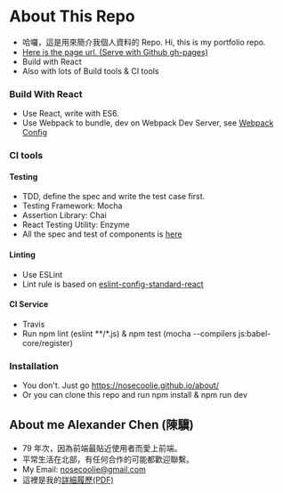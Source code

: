 # About This Repo
* 哈囉，這是用來簡介我個人資料的 Repo. Hi, this is my portfolio repo.
* [Here is the page url. (Serve with Github gh-pages)](https://nosecoolie.github.io/about/)
* Build with React
* Also with lots of Build tools & CI tools

### Build With React
* Use React, write with ES6.
* Use Webpack to bundle, dev on Webpack Dev Server, see [Webpack Config](https://github.com/nosecoolie/about/blob/gh-pages/webpack.config.js)

### CI tools
#### Testing
* TDD, define the spec and write the test case first.
* Testing Framework: Mocha
* Assertion Library: Chai
* React Testing Utility: Enzyme
* All the spec and test of components is [here](https://github.com/nosecoolie/about/blob/gh-pages/test)

#### Linting
* Use ESLint
* Lint rule is based on [eslint-config-standard-react](https://github.com/feross/eslint-config-standard-react)

#### CI Service
* Travis
* Run npm lint (eslint **/*.js) & npm test (mocha --compilers js:babel-core/register)

### Installation
* You don't. Just go https://nosecoolie.github.io/about/
* Or you can clone this repo and run npm install & npm run dev



## About me Alexander Chen (陳驥)
* 79 年次，因為前端最貼近使用者而愛上前端。
* 平常生活在北部，有任何合作的可能都歡迎聯繫。
* My Email: nosecoolie@gmail.com
* 這裡是我的[詳細履歷(PDF)](https://drive.google.com/file/d/0B4e-iZ8o90hWa2RhQjFWdVF0c2c/view?usp=sharing)
